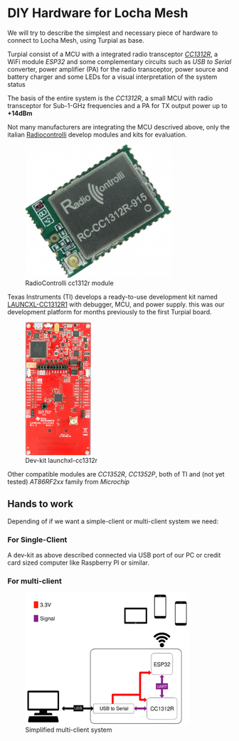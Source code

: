 # DIY Hardware for Locha Mesh

We will try to describe the simplest and necessary piece of hardware to connect to Locha Mesh, using Turpial as base.

Turpial consist of a MCU with a integrated radio transceptor [_CC1312R_](https://www.ti.com/product/CC1312R), a WiFi module _ESP32_ and some complementary circuits such as _USB to Serial_ converter, power amplifier (PA) for the radio transceptor, power source and battery charger and some LEDs for a visual interpretation of the system status 

The basis of the entire system is the _CC1312R_, a small MCU with radio transceptor for Sub-1-GHz frequencies and a PA for TX output power up to **+14dBm**
 
Not many manufacturers are integrating the MCU descrived above, only the italian [Radiocontrolli](https://www.radiocontrolli.com/) develop modules and kits for evaluation.

<figure>
    <img src="../pics/radiocontrolli-cc1312r.jpg" height="300px" />
    <figcaption>RadioControlli cc1312r module </figcaption>
</figure>

Texas Instruments (TI) develops a ready-to-use development kit named [LAUNCXL-CC1312R1](https://www.ti.com/tool/LAUNCHXL-CC1312R1) with debugger, MCU, and power supply. this was our development platform for months previously to the first Turpial board.

<figure>
    <img src="../pics/launchxl-cc1312r1_cc1312r1-top-prof1.jpg" height="300px" />
    <figcaption>Dev-kit launchxl-cc1312r </figcaption>
</figure>

Other compatible modules are _CC1352R_, _CC1352P_, both of TI and (not yet tested) _AT86RF2xx_ family from _Microchip_

## Hands to work

Depending of if we want a simple-client or multi-client system we need:

### For Single-Client 

A dev-kit as above described connected via USB port of our PC or credit card sized computer like Raspberry PI or similar.

### For multi-client


<figure>
    <img align="center" src="../pics/basic_turpial.svg" height="300px">
    <figcaption>
        Simplified multi-client system
    </figcaption>
</figure>


